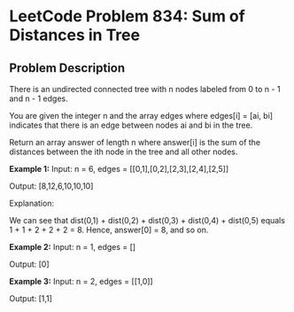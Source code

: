 # LeetCode Problem 834: Sum of Distances in Tree

## Problem Description
There is an undirected connected tree with n nodes labeled from 0 to n - 1 and n - 1 edges.

You are given the integer n and the array edges where edges[i] = [ai, bi] indicates that there is an edge between nodes ai and bi in the tree.

Return an array answer of length n where answer[i] is the sum of the distances between the ith node in the tree and all other nodes.

**Example 1:**
Input: n = 6, edges = [[0,1],[0,2],[2,3],[2,4],[2,5]]

Output: [8,12,6,10,10,10]

Explanation:

We can see that dist(0,1) + dist(0,2) + dist(0,3) + dist(0,4) + dist(0,5)
equals 1 + 1 + 2 + 2 + 2 = 8.
Hence, answer[0] = 8, and so on.

**Example 2:**
Input: n = 1, edges = []

Output: [0]

**Example 3:**
Input: n = 2, edges = [[1,0]]

Output: [1,1]